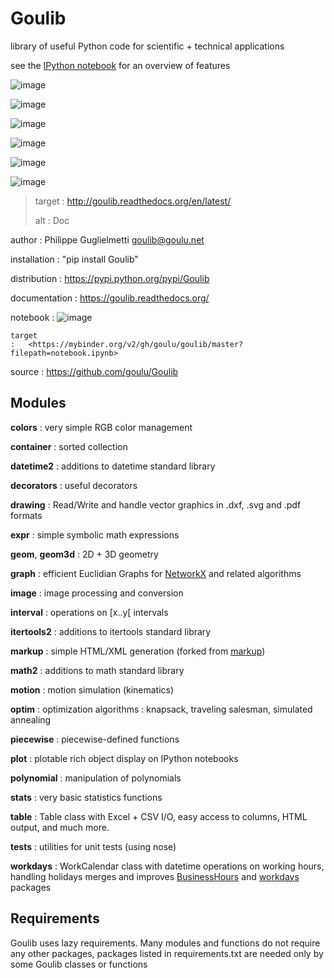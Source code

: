 Goulib
======

library of useful Python code for scientific + technical applications

see the [IPython
notebook](http://nbviewer.ipython.org/github/Goulu/Goulib/blob/master/notebook.ipynb)
for an overview of features

![image](https://badge.fury.io/gh/goulu%2Fgoulib.svg%0A%20:target:%20https://badge.fury.io/gh/goulu%2Fgoulib)

![image](http://img.shields.io/badge/license-LGPL-green.svg%0A%20:target:%20https://github.com/goulu/Goulib/blob/master/LICENSE.TXT%0A%20:alt:%20License)

![image](https://badge.fury.io/py/goulib.svg%0A%20:target:%20https://pypi.python.org/pypi/Goulib/%0A%20:alt:%20Version)

![image](https://travis-ci.org/goulu/Goulib.svg?branch=master%0A%20:target:%20https://travis-ci.org/goulu/Goulib%0A%20:alt:%20Build)

![image](https://coveralls.io/repos/github/goulu/Goulib/badge.svg?branch=master%0A%20:target:%20https://coveralls.io/github/goulu/Goulib?branch=master%0A%20:alt:%20Tests)

![image](https://readthedocs.org/projects/goulib/badge/?version=latest)

> target
> :   <http://goulib.readthedocs.org/en/latest/>
>
> alt
> :   Doc
>
author
:   Philippe Guglielmetti <goulib@goulu.net>

installation
:   "pip install Goulib"

distribution
:   <https://pypi.python.org/pypi/Goulib>

documentation
:   <https://goulib.readthedocs.org/>

notebook
:   ![image](https://mybinder.org/badge_logo.svg)

    target
    :   <https://mybinder.org/v2/gh/goulu/goulib/master?filepath=notebook.ipynb>

source
:   <https://github.com/goulu/Goulib>

Modules
-------

**colors**
:   very simple RGB color management

**container**
:   sorted collection

**datetime2**
:   additions to datetime standard library

**decorators**
:   useful decorators

**drawing**
:   Read/Write and handle vector graphics in .dxf, .svg and .pdf formats

**expr**
:   simple symbolic math expressions

**geom**, **geom3d**
:   2D + 3D geometry

**graph**
:   efficient Euclidian Graphs for
    [NetworkX](http://networkx.github.io/) and related algorithms

**image**
:   image processing and conversion

**interval**
:   operations on [x..y[ intervals

**itertools2**
:   additions to itertools standard library

**markup**
:   simple HTML/XML generation (forked from
    [markup](http://pypi.python.org/pypi/markup/))

**math2**
:   additions to math standard library

**motion**
:   motion simulation (kinematics)

**optim**
:   optimization algorithms : knapsack, traveling salesman, simulated
    annealing

**piecewise**
:   piecewise-defined functions

**plot**
:   plotable rich object display on IPython notebooks

**polynomial**
:   manipulation of polynomials

**stats**
:   very basic statistics functions

**table**
:   Table class with Excel + CSV I/O, easy access to columns, HTML
    output, and much more.

**tests**
:   utilities for unit tests (using nose)

**workdays**
:   WorkCalendar class with datetime operations on working hours,
    handling holidays merges and improves
    [BusinessHours](http://pypi.python.org/pypi/BusinessHours/) and
    [workdays](http://pypi.python.org/pypi/workdays/) packages

Requirements
------------

Goulib uses lazy requirements. Many modules and functions do not require
any other packages, packages listed in requirements.txt are needed only
by some Goulib classes or functions
